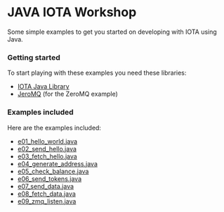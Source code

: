# JAVA IOTA Workshop
Some simple examples to get you started on developing with IOTA using Java.

### Getting started
To start playing with these examples you need these libraries:
- [IOTA Java Library](https://github.com/iotaledger/iota-java)
- [JeroMQ](https://github.com/zeromq/jeromq) (for the ZeroMQ example)

### Examples included
Here are the examples included:
- [e01_hello_world.java](Code/e01_hello_world.java)
- [e02_send_hello.java](Code/e02_send_hello.java)
- [e03_fetch_hello.java](Code/e03_fetch_hello.java)
- [e04_generate_address.java](Code/e04_generate_address.java)
- [e05_check_balance.java](Code/e05_check_balance.java)
- [e06_send_tokens.java](Code/e06_send_tokens.java)
- [e07_send_data.java](Code/e07_send_data.java)
- [e08_fetch_data.java](Code/e08_fetch_data.java)
- [e09_zmq_listen.java](Code/e09_zmq_listen.java)
